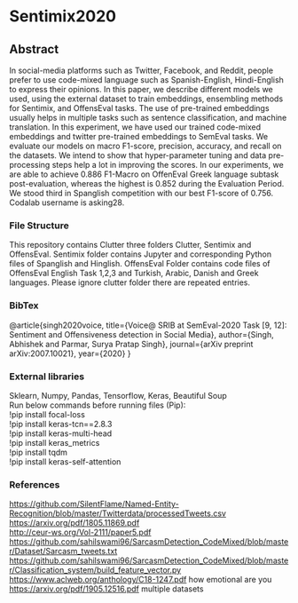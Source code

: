 # Sentimix2020
## Abstract 
In social-media platforms such as Twitter, Facebook, and Reddit, people prefer to use code-mixed
language such as Spanish-English, Hindi-English to express their opinions. In this paper, we
describe different models we used, using the external dataset to train embeddings, ensembling
methods for Sentimix, and OffensEval tasks. The use of pre-trained embeddings usually helps in
multiple tasks such as sentence classification, and machine translation. In this experiment, we have
used our trained code-mixed embeddings and twitter pre-trained embeddings to SemEval tasks.
We evaluate our models on macro F1-score, precision, accuracy, and recall on the datasets. We
intend to show that hyper-parameter tuning and data pre-processing steps help a lot in improving
the scores. In our experiments, we are able to achieve 0.886 F1-Macro on OffenEval Greek
language subtask post-evaluation, whereas the highest is 0.852 during the Evaluation Period.
We stood third in Spanglish competition with our best F1-score of 0.756. Codalab username is
asking28.

### File Structure
This repository contains Clutter three folders Clutter, Sentimix and OffensEval. Sentimix folder contains Jupyter and corresponding Python files of Spanglish and Hinglish. OffensEval Folder contains code files of OffensEval English Task 1,2,3 and Turkish, Arabic, Danish and Greek languages. Please ignore clutter folder there are repeated entries.
### BibTex
@article{singh2020voice,
  title={Voice@ SRIB at SemEval-2020 Task [9, 12]: Sentiment and Offensiveness detection in Social Media},
  author={Singh, Abhishek and Parmar, Surya Pratap Singh},
  journal={arXiv preprint arXiv:2007.10021},
  year={2020}
}

### External libraries
Sklearn, Numpy, Pandas, Tensorflow, Keras, Beautiful Soup <br />
Run below commands before running files (Pip):<br />
!pip install focal-loss <br />
!pip install keras-tcn==2.8.3 <br />
!pip install keras-multi-head <br />
!pip install keras_metrics <br />
!pip install tqdm <br />
!pip install keras-self-attention <br />
### References
https://github.com/SilentFlame/Named-Entity-Recognition/blob/master/Twitterdata/processedTweets.csv <br />
https://arxiv.org/pdf/1805.11869.pdf <br />
http://ceur-ws.org/Vol-2111/paper5.pdf <br />
https://github.com/sahilswami96/SarcasmDetection_CodeMixed/blob/master/Dataset/Sarcasm_tweets.txt <br />
https://github.com/sahilswami96/SarcasmDetection_CodeMixed/blob/master/Classification_system/build_feature_vector.py <br />
https://www.aclweb.org/anthology/C18-1247.pdf how emotional are you <br />
https://arxiv.org/pdf/1905.12516.pdf multiple datasets <br />
